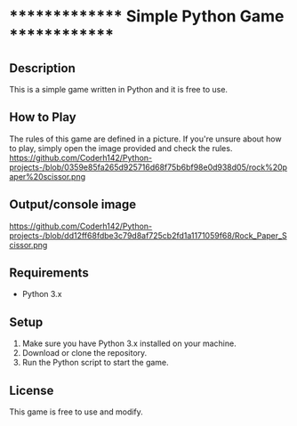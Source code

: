 # ************* Simple Python Game ************

## Description
This is a simple game written in Python and it is free to use. 

## How to Play
The rules of this game are defined in a picture. If you're unsure about how to play, simply open the image provided and check the rules.
https://github.com/Coderh142/Python-projects-/blob/0359e85fa265d925716d68f75b6bf98e0d938d05/rock%20paper%20scissor.png

## Output/console image
https://github.com/Coderh142/Python-projects-/blob/dd12ff68fdbe3c79d8af725cb2fd1a1171059f68/Rock_Paper_Scissor.png

## Requirements
- Python 3.x

## Setup
1. Make sure you have Python 3.x installed on your machine.
2. Download or clone the repository.
3. Run the Python script to start the game.

## License
This game is free to use and modify.
